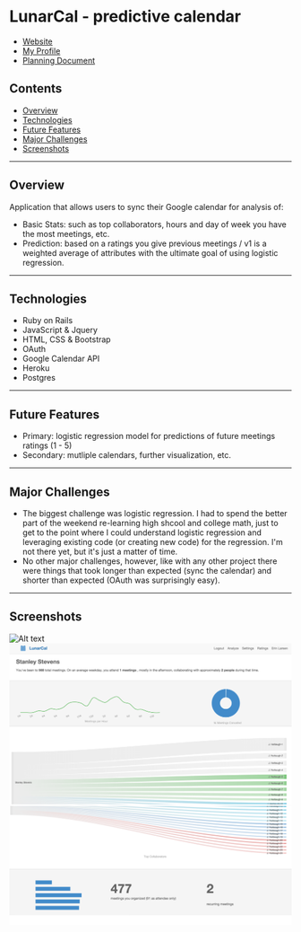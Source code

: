 # LunarCal - predictive calendar

- <a href="http://lunacal.herokuapp.com" target="_blank">Website</a>
- <a href="http://lunacal.herokuapp.com/stanleyyork" target="_blank">My Profile</a>
- <a href="https://docs.google.com/document/d/1xDjVWUEedxpgN4s7318wuX9sstjZ792Tl_3M9i-EJrg/edit" target="_blank">Planning Document</a>

## Contents

- [Overview](#overview)
- [Technologies](#Technologies)
- [Future Features](#future-features)
- [Major Challenges](#major-challenges)
- [Screenshots](#screenshots)

---

## Overview

Application that allows users to sync their Google calendar for analysis of:
- Basic Stats: such as top collaborators, hours and day of week you have the most meetings, etc.
- Prediction: based on a ratings you give previous meetings / v1 is a weighted average of attributes with the ultimate goal of using logistic regression.

---

## Technologies

- Ruby on Rails
- JavaScript & Jquery
- HTML, CSS & Bootstrap
- OAuth
- Google Calendar API
- Heroku
- Postgres

---

## Future Features

- Primary: logistic regression model for predictions of future meetings ratings (1 - 5)
- Secondary: mutliple calendars, further visualization, etc.

---

## Major Challenges

- The biggest challenge was logistic regression. I had to spend the better part of the weekend re-learning high shcool and college math, just to get to the point where I could understand logistic regression and leveraging existing code (or creating new code) for the regression. I'm not there yet, but it's just a matter of time.
- No other major challenges, however, like with any other project there were things that took longer than expected (sync the calendar) and shorter than expected (OAuth was surprisingly easy).

---

## Screenshots

![Alt text](https://github.com/Stanleyyork/predictiveCalendar/blob/master/app/assets/images/homepage.png?raw=true "Homepage")
![Alt text](https://github.com/Stanleyyork/predictiveCalendar/blob/master/app/assets/images/profilea.png?raw=true "ProfileA")
![Alt text](https://github.com/Stanleyyork/predictiveCalendar/blob/master/app/assets/images/profileb.png?raw=true "ProfileB")
